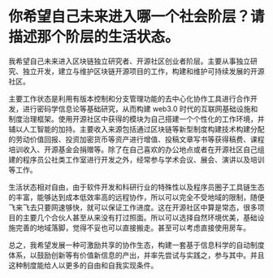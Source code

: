# 你希望自己未来进入哪一个社会阶层？请描述那个阶层的生活状态。

我希望自己未来进入区块链独立研究者、开源社区创业者阶层。主要从事独立研究、独立开发，建立与维护区块链开源项目的工作，构建和维护可持续发展的开源社区。

主要工作状态是利用有版本控制和分支管理功能的去中心化协作工具进行合作开发，进行密码学信息论等基础研究，从而构建 web3.0 时代的互联网基础设施和制度治理框架。使用开源社区中获得的模块为自己搭建一个个性化的工作环境，并辅以人工智能的加持。主要收入来源包括通过区块链等新型制度构建技术构建分配的劳动价值回报、投资加密货币等资产进行增值、投稿文章写书等获得稿费、课程培训收入、开源基金会捐赠等。除了在自己喜欢的办公地点或者在开源社区自己组建的程序员公社类工作室进行开发之外，经常参与学术会议、展会、演讲以及培训等工作。

生活状态相对自由，由于软件开发和科研行业的特殊性以及程序员圈子工具链生态的丰富，能够达到成本低效率高的远程协作，所以可以完全不受地域的限制，随便飞来飞去只要网速够快，就可以保证工作进度。这在开源社区中算是常态，很多项目的主要几个合伙人甚至从来没有打过照面。所以可以选择自然环境优美，基础设施完善的地域落脚，觉得不妥也可以直接搬走。甚至可以考虑直接使用房车。

总之，我希望发展一种可激励共享的协作生态，构建一套基于信息科学的自动制度体系，以鼓励创新等有价值新信息的产出，并率先尝试与实践之，参与其中。并且这种制度能给人以更多的自由和自我实现条件。